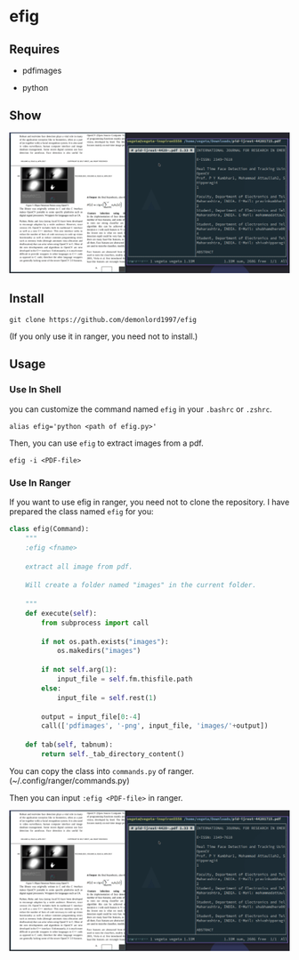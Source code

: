 # efig

## Requires

- pdfimages

- python

## Show
![efig](./screenshot/efig.gif)

## Install
```shell
git clone https://github.com/demonlord1997/efig
```
(If you only use it in ranger, you need not to install.)
## Usage

### Use In Shell
you can customize the command named `efig` in your `.bashrc` or `.zshrc`.
```shell
alias efig='python <path of efig.py>'
```

Then, you can use `efig` to extract images from a pdf.
```shell
efig -i <PDF-file>
```

### Use In Ranger

If you want to use efig in ranger, you need not to clone the repository. I have prepared the class named `efig` for you:
```python
class efig(Command):
    """
    :efig <fname>

    extract all image from pdf.

    Will create a folder named "images" in the current folder.

    """
    def execute(self):
        from subprocess import call

        if not os.path.exists("images"):
            os.makedirs("images")

        if not self.arg(1):
            input_file = self.fm.thisfile.path
        else:
            input_file = self.rest(1)

        output = input_file[0:-4]
        call(['pdfimages', '-png', input_file, 'images/'+output])

    def tab(self, tabnum):
        return self._tab_directory_content()
```
You can copy the class into `commands.py` of ranger. (~/.config/ranger/commands.py)

Then you can input `:efig <PDF-file>` in ranger.

![efig](./screenshot/efig.gif)
